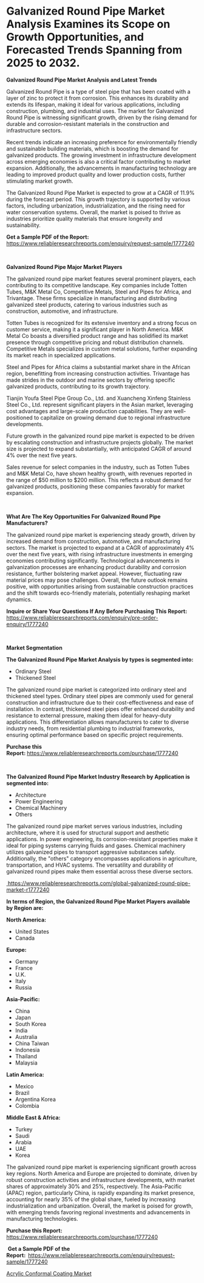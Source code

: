 <p><h1>Galvanized Round Pipe Market Analysis Examines its Scope on Growth Opportunities, and Forecasted Trends Spanning from 2025 to 2032.</h1></p><p><strong>Galvanized Round Pipe Market Analysis and Latest Trends</strong></p>
<p><p>Galvanized Round Pipe is a type of steel pipe that has been coated with a layer of zinc to protect it from corrosion. This enhances its durability and extends its lifespan, making it ideal for various applications, including construction, plumbing, and industrial uses. The market for Galvanized Round Pipe is witnessing significant growth, driven by the rising demand for durable and corrosion-resistant materials in the construction and infrastructure sectors.</p><p>Recent trends indicate an increasing preference for environmentally friendly and sustainable building materials, which is boosting the demand for galvanized products. The growing investment in infrastructure development across emerging economies is also a critical factor contributing to market expansion. Additionally, the advancements in manufacturing technology are leading to improved product quality and lower production costs, further stimulating market growth.</p><p>The Galvanized Round Pipe Market is expected to grow at a CAGR of 11.9% during the forecast period. This growth trajectory is supported by various factors, including urbanization, industrialization, and the rising need for water conservation systems. Overall, the market is poised to thrive as industries prioritize quality materials that ensure longevity and sustainability.</p></p>
<p><strong>Get a Sample PDF of the Report:&nbsp;</strong> <a href="https://www.reliableresearchreports.com/enquiry/request-sample/1777240?utm_campaign=2279&utm_medium=2&utm_source=Github&utm_content=ia&utm_term=01042025&utm_id=galvanized-round-pipe">https://www.reliableresearchreports.com/enquiry/request-sample/1777240</a></p>
<p>&nbsp;</p>
<p><strong>Galvanized Round Pipe Major Market Players</strong></p>
<p><p>The galvanized round pipe market features several prominent players, each contributing to its competitive landscape. Key companies include Totten Tubes, M&K Metal Co, Competitive Metals, Steel and Pipes for Africa, and Trivantage. These firms specialize in manufacturing and distributing galvanized steel products, catering to various industries such as construction, automotive, and infrastructure.</p><p>Totten Tubes is recognized for its extensive inventory and a strong focus on customer service, making it a significant player in North America. M&K Metal Co boasts a diversified product range and has solidified its market presence through competitive pricing and robust distribution channels. Competitive Metals specializes in custom metal solutions, further expanding its market reach in specialized applications.</p><p>Steel and Pipes for Africa claims a substantial market share in the African region, benefitting from increasing construction activities. Trivantage has made strides in the outdoor and marine sectors by offering specific galvanized products, contributing to its growth trajectory.</p><p>Tianjin Youfa Steel Pipe Group Co., Ltd. and Xuancheng Xinfeng Stainless Steel Co., Ltd. represent significant players in the Asian market, leveraging cost advantages and large-scale production capabilities. They are well-positioned to capitalize on growing demand due to regional infrastructure developments.</p><p>Future growth in the galvanized round pipe market is expected to be driven by escalating construction and infrastructure projects globally. The market size is projected to expand substantially, with anticipated CAGR of around 4% over the next five years.</p><p>Sales revenue for select companies in the industry, such as Totten Tubes and M&K Metal Co, have shown healthy growth, with revenues reported in the range of $50 million to $200 million. This reflects a robust demand for galvanized products, positioning these companies favorably for market expansion.</p></p>
<p>&nbsp;</p>
<p><strong>What Are The Key Opportunities For Galvanized Round Pipe Manufacturers?</strong></p>
<p><p>The galvanized round pipe market is experiencing steady growth, driven by increased demand from construction, automotive, and manufacturing sectors. The market is projected to expand at a CAGR of approximately 4% over the next five years, with rising infrastructure investments in emerging economies contributing significantly. Technological advancements in galvanization processes are enhancing product durability and corrosion resistance, further bolstering market appeal. However, fluctuating raw material prices may pose challenges. Overall, the future outlook remains positive, with opportunities arising from sustainable construction practices and the shift towards eco-friendly materials, potentially reshaping market dynamics.</p></p>
<p><strong>Inquire or Share Your Questions If Any Before Purchasing This Report:</strong> <a href="https://www.reliableresearchreports.com/enquiry/pre-order-enquiry/1777240?utm_campaign=2279&utm_medium=2&utm_source=Github&utm_content=ia&utm_term=01042025&utm_id=galvanized-round-pipe">https://www.reliableresearchreports.com/enquiry/pre-order-enquiry/1777240</a></p>
<p>&nbsp;</p>
<p><strong>Market Segmentation</strong></p>
<p><strong>The Galvanized Round Pipe Market Analysis by types is segmented into:</strong></p>
<p><ul><li>Ordinary Steel</li><li>Thickened Steel</li></ul></p>
<p><p>The galvanized round pipe market is categorized into ordinary steel and thickened steel types. Ordinary steel pipes are commonly used for general construction and infrastructure due to their cost-effectiveness and ease of installation. In contrast, thickened steel pipes offer enhanced durability and resistance to external pressure, making them ideal for heavy-duty applications. This differentiation allows manufacturers to cater to diverse industry needs, from residential plumbing to industrial frameworks, ensuring optimal performance based on specific project requirements.</p></p>
<p><strong>Purchase this Report:&nbsp;</strong><a href="https://www.reliableresearchreports.com/purchase/1777240?utm_campaign=2279&utm_medium=2&utm_source=Github&utm_content=ia&utm_term=01042025&utm_id=galvanized-round-pipe">https://www.reliableresearchreports.com/purchase/1777240</a></p>
<p>&nbsp;</p>
<p><strong>The Galvanized Round Pipe Market Industry Research by Application is segmented into:</strong></p>
<p><ul><li>Architecture</li><li>Power Engineering</li><li>Chemical Machinery</li><li>Others</li></ul></p>
<p><p>The galvanized round pipe market serves various industries, including architecture, where it is used for structural support and aesthetic applications. In power engineering, its corrosion-resistant properties make it ideal for piping systems carrying fluids and gases. Chemical machinery utilizes galvanized pipes to transport aggressive substances safely. Additionally, the "others" category encompasses applications in agriculture, transportation, and HVAC systems. The versatility and durability of galvanized round pipes make them essential across these diverse sectors.</p></p>
<p><a href="https://www.reliableresearchreports.com/global-galvanized-round-pipe-market-r1777240?utm_campaign=2279&utm_medium=2&utm_source=Github&utm_content=ia&utm_term=01042025&utm_id=galvanized-round-pipe">&nbsp;https://www.reliableresearchreports.com/global-galvanized-round-pipe-market-r1777240</a></p>
<p><strong>In terms of Region, the Galvanized Round Pipe Market Players available by Region are:</strong></p>
<p>
    <p> <strong> North America: </strong>
        <ul>
            <li>United States</li>
            <li>Canada</li>
        </ul>
        </p> 
    <p> <strong> Europe: </strong>
        <ul>
            <li>Germany</li>
            <li>France</li>
            <li>U.K.</li>
            <li>Italy</li>
            <li>Russia</li>
        </ul>
        </p> 
    <p> <strong> Asia-Pacific: </strong>
        <ul>
            <li>China</li>
            <li>Japan</li>
            <li>South Korea</li>
            <li>India</li>
            <li>Australia</li>
            <li>China Taiwan</li>
            <li>Indonesia</li>
            <li>Thailand</li>
            <li>Malaysia</li>
        </ul>
        </p> 
    <p> <strong> Latin America: </strong>
        <ul>
            <li>Mexico</li>
            <li>Brazil</li>
            <li>Argentina Korea</li>
            <li>Colombia</li>
        </ul>
        </p> 
    <p> <strong> Middle East & Africa: </strong>
        <ul>
            <li>Turkey</li>
            <li>Saudi</li>
            <li>Arabia</li>
            <li>UAE</li>
            <li>Korea</li>
        </ul>
    </p>
    </p>
<p><p>The galvanized round pipe market is experiencing significant growth across key regions. North America and Europe are projected to dominate, driven by robust construction activities and infrastructure developments, with market shares of approximately 30% and 25%, respectively. The Asia-Pacific (APAC) region, particularly China, is rapidly expanding its market presence, accounting for nearly 35% of the global share, fueled by increasing industrialization and urbanization. Overall, the market is poised for growth, with emerging trends favoring regional investments and advancements in manufacturing technologies.</p></p>
<p><strong>Purchase this Report: </strong><a href="https://www.reliableresearchreports.com/purchase/1777240?utm_campaign=2279&utm_medium=2&utm_source=Github&utm_content=ia&utm_term=01042025&utm_id=galvanized-round-pipe">https://www.reliableresearchreports.com/purchase/1777240</a></p>
<p>&nbsp;<strong>Get a Sample PDF of the Report:&nbsp;&nbsp;</strong><a href="https://www.reliableresearchreports.com/enquiry/request-sample/1777240?utm_campaign=2279&utm_medium=2&utm_source=Github&utm_content=ia&utm_term=01042025&utm_id=galvanized-round-pipe">https://www.reliableresearchreports.com/enquiry/request-sample/1777240</a></p>
<p><strong></strong></p>
<p><p><a href="https://github.com/kathiestrine5ty/Market-Research-Report-List-2/blob/main/acrylic-conformal-coating-market.md?utm_campaign=2279&utm_medium=2&utm_source=Github&utm_content=ia&utm_term=01042025&utm_id=galvanized-round-pipe">Acrylic Conformal Coating Market</a></p></p>